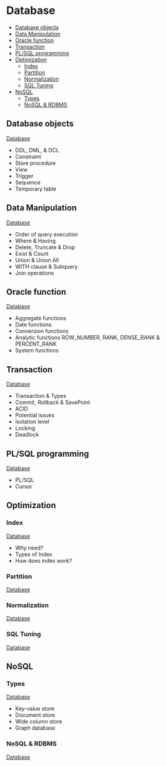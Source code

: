 # Database
  * [Database objects](#database-objects)
  * [Data Manipulation](#data-manipulation)
  * [Oracle function](#oracle-function)
  * [Transaction](#transaction)
  * [PL/SQL programming](#pl-sql-programming)
  * [Optimization](#optimization)
    + [Index](#index)
    + [Partition](#partition)
    + [Normalization](#normalization)
    + [SQL Tuning](#sql-tuning)
  * [NoSQL](#nosql)
    + [Types](#types)
    + [NoSQL & RDBMS](#nosql---rdbms)

## Database objects
[Database](#database)
* DDL, DML, & DCL
* Constraint
* Store procedure
* View
* Trigger
* Sequence
* Temporary table

## Data Manipulation
[Database](#database)
* Order of query execution
* Where & Having
* Delete, Truncate & Drop
* Exist & Count
* Union & Union All
* WITH clause & Subquery
* Join operations

## Oracle function
[Database](#database)
* Aggregate functions
* Date functions
* Conversion functions
* Analytic functions
ROW_NUMBER, RANK, DENSE_RANK & PERCENT_RANK
* System functions

## Transaction
[Database](#database)
* Transaction & Types
* Commit, Rollback & SavePoint
* ACID
* Potential issues
* Isolation level
* Locking
* Deadlock

## PL/SQL programming
[Database](#database)
* PL/SQL
* Cursor

## Optimization

### Index
[Database](#database)
* Why need? 
* Types of Index
* How does index work?

### Partition
[Database](#database)

### Normalization
[Database](#database)

### SQL Tuning
[Database](#database)

## NoSQL

### Types
[Database](#database)
* Key-value store
* Document store
* Wide column store
* Graph database

### NoSQL & RDBMS
[Database](#database)


